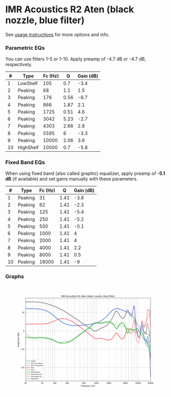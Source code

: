 # IMR Acoustics R2 Aten (black nozzle, blue filter)
See [usage instructions](https://github.com/jaakkopasanen/AutoEq#usage) for more options and info.

### Parametric EQs
You can use filters 1-5 or 1-10. Apply preamp of -4.7 dB or -4.7 dB, respectively.

|   # | Type      |   Fc (Hz) |    Q |   Gain (dB) |
|-----|-----------|-----------|------|-------------|
|   1 | LowShelf  |       105 | 0.7  |        -3.4 |
|   2 | Peaking   |        68 | 1.1  |         1.5 |
|   3 | Peaking   |       176 | 0.56 |        -6.7 |
|   4 | Peaking   |       866 | 1.87 |         2.1 |
|   5 | Peaking   |      1725 | 0.51 |         4.6 |
|   6 | Peaking   |      3042 | 5.23 |        -2.7 |
|   7 | Peaking   |      4303 | 2.66 |         2.8 |
|   8 | Peaking   |      5595 | 6    |        -3.3 |
|   9 | Peaking   |     10000 | 2.06 |         3.6 |
|  10 | HighShelf |     10000 | 0.7  |        -5.8 |

### Fixed Band EQs
When using fixed band (also called graphic) equalizer, apply preamp of **-5.1 dB** (if available) and set gains manually with these parameters.

|   # | Type    |   Fc (Hz) |    Q |   Gain (dB) |
|-----|---------|-----------|------|-------------|
|   1 | Peaking |        31 | 1.41 |        -3.8 |
|   2 | Peaking |        62 | 1.41 |        -2.3 |
|   3 | Peaking |       125 | 1.41 |        -5.4 |
|   4 | Peaking |       250 | 1.41 |        -5.2 |
|   5 | Peaking |       500 | 1.41 |        -0.1 |
|   6 | Peaking |      1000 | 1.41 |         4   |
|   7 | Peaking |      2000 | 1.41 |         4   |
|   8 | Peaking |      4000 | 1.41 |         2.2 |
|   9 | Peaking |      8000 | 1.41 |         0.5 |
|  10 | Peaking |     16000 | 1.41 |        -9   |

### Graphs
![](./IMR%20Acoustics%20R2%20Aten%20(black%20nozzle,%20blue%20filter).png)
